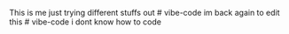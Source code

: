 This is me just trying different stuffs out # vibe-code
im back again to edit this # vibe-code
i dont know how to code
